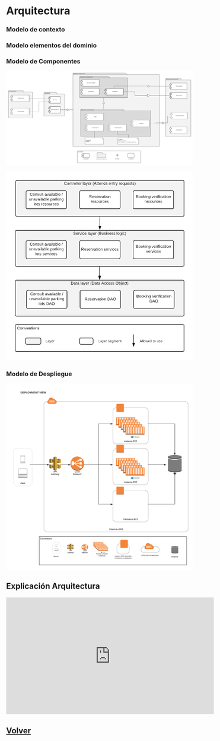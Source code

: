 # Arquitectura

### Modelo de contexto

### Modelo elementos del dominio 

### Modelo de Componentes

![Image](views/NIDOO_Components.png)


![Image](views/NIDOO_Parking_component_layers.png)


### Modelo de Despliegue

![Image](views/vista_despliegue_2.png)


## Explicación Arquitectura

<iframe width="560" height="315" src="https://www.youtube.com/embed/PliHAP5m0BE" frameborder="0" allow="autoplay; encrypted-media" allowfullscreen></iframe>



## [Volver](index.md)